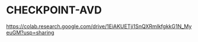 # CHECKPOINT-AVD

https://colab.research.google.com/drive/1EiAKUETji1SnQXRmlkfgkkG1N_MyeuGM?usp=sharing
